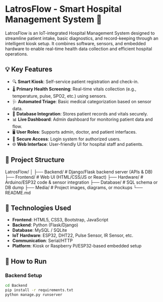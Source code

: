 # LatrosFlow - Smart Hospital Management System 🏥

LatrosFlow is an IoT-integrated Hospital Management System designed to streamline patient intake, basic diagnostics, and record-keeping through an intelligent kiosk setup. It combines software, sensors, and embedded hardware to enable real-time health data collection and efficient hospital operations.

## 💡 Key Features

- 🔍 **Smart Kiosk**: Self-service patient registration and check-in.
- 🌡️ **Primary Health Screening**: Real-time vitals collection (e.g., temperature, pulse, SPO2, etc.) using sensors.
- 🩺 **Automated Triage**: Basic medical categorization based on sensor data.
- 🧾 **Database Integration**: Stores patient records and vitals securely.
- 📊 **Live Dashboard**: Admin dashboard for monitoring patient data and flow.
- 🖥️ **User Roles**: Supports admin, doctor, and patient interfaces.
- 🔐 **Secure Access**: Login system for authorized users.
- 🌐 **Web Interface**: User-friendly UI for hospital staff and patients.

## 📁 Project Structure

LatrosFlow/
│
├── Backend/ # Django/Flask backend server (APIs & DB)
├── Frontend/ # Web UI (HTML/CSS/JS or React)
├── Hardware/ # Arduino/ESP32 code & sensor integration
├── Database/ # SQL schema or DB dump
├── Media/ # Project images, diagrams, or mockups
└── README.md


## 🧰 Technologies Used

- **Frontend**: HTML5, CSS3, Bootstrap, JavaScript
- **Backend**: Python (Flask/Django)
- **Database**: MySQL / SQLite
- **IoT Hardware**: ESP32, DHT22, Pulse Sensor, IR Sensor, etc.
- **Communication**: Serial/HTTP
- **Platform**: Kiosk or Raspberry Pi/ESP32-based embedded setup

## 🚀 How to Run

### Backend Setup

```bash
cd Backend
pip install -r requirements.txt
python manage.py runserver

